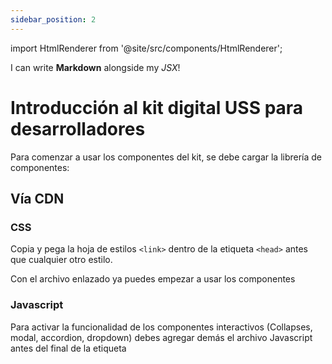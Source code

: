 ```yaml
---
sidebar_position: 2
---
```


import HtmlRenderer from '@site/src/components/HtmlRenderer';

I can write **Markdown** alongside my _JSX_!

# Introducción al kit digital USS para desarrolladores

Para comenzar a usar los componentes del kit, se debe cargar la librería de componentes:

## Vía CDN

### CSS

Copia y pega la hoja de estilos `<link>` dentro de la etiqueta `<head>` antes que cualquier otro estilo.

<HtmlRenderer  category="buttons" component="primary" title="boton primario" />
<HtmlRenderer  category="navigation" component="pagination" title="boton primario"/>
<HtmlRenderer  category="navigation" component="breadcrumb" title="boton primario" />
<HtmlRenderer  category="content" component="accordion" title="boton primario" height="440px" responsive/>

Con el archivo enlazado ya puedes empezar a usar los componentes

### Javascript

Para activar la funcionalidad de los componentes interactivos (Collapses, modal, accordion, dropdown) debes agregar demás el archivo Javascript antes del final de la etiqueta
